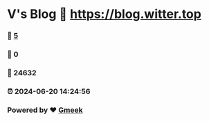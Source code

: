 # V's Blog :link: https://blog.witter.top 
### :page_facing_up: [5](https://blog.witter.top/tag.html) 
### :speech_balloon: 0 
### :hibiscus: 24632 
### :alarm_clock: 2024-06-20 14:24:56 
### Powered by :heart: [Gmeek](https://github.com/Meekdai/Gmeek)
